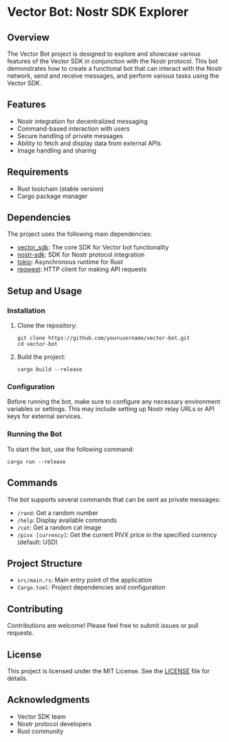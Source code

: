 # Vector Bot: Nostr SDK Explorer

## Overview
The Vector Bot project is designed to explore and showcase various features of the Vector SDK in conjunction with the Nostr protocol. This bot demonstrates how to create a functional bot that can interact with the Nostr network, send and receive messages, and perform various tasks using the Vector SDK.

## Features
- Nostr integration for decentralized messaging
- Command-based interaction with users
- Secure handling of private messages
- Ability to fetch and display data from external APIs
- Image handling and sharing

## Requirements
- Rust toolchain (stable version)
- Cargo package manager

## Dependencies
The project uses the following main dependencies:
- [vector_sdk](https://github.com/vector-sdk/rust): The core SDK for Vector bot functionality
- [nostr-sdk](https://github.com/nostr-protocol/nostr): SDK for Nostr protocol integration
- [tokio](https://tokio.rs/): Asynchronous runtime for Rust
- [reqwest](https://docs.rs/reqwest/latest/reqwest/): HTTP client for making API requests

## Setup and Usage

### Installation
1. Clone the repository:
   ```
   git clone https://github.com/yourusername/vector-bot.git
   cd vector-bot
   ```

2. Build the project:
   ```
   cargo build --release
   ```

### Configuration
Before running the bot, make sure to configure any necessary environment variables or settings. This may include setting up Nostr relay URLs or API keys for external services.

### Running the Bot
To start the bot, use the following command:
```
cargo run --release
```

## Commands
The bot supports several commands that can be sent as private messages:

- `/rand`: Get a random number
- `/help`: Display available commands
- `/cat`: Get a random cat image
- `/pivx [currency]`: Get the current PIVX price in the specified currency (default: USD)

## Project Structure
- `src/main.rs`: Main entry point of the application
- `Cargo.toml`: Project dependencies and configuration

## Contributing
Contributions are welcome! Please feel free to submit issues or pull requests.

## License
This project is licensed under the MIT License. See the [LICENSE](LICENSE) file for details.

## Acknowledgments
- Vector SDK team
- Nostr protocol developers
- Rust community